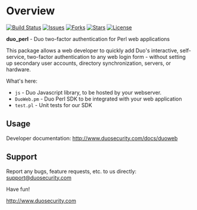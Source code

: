 # Overview

[![Build Status](https://travis-ci.org/duosecurity/duo_perl.svg?branch=master)](https://travis-ci.org/duosecurity/duo_perl)
[![Issues](https://img.shields.io/github/issues/duosecurity/duo_perl)](https://github.com/duosecurity/duo_perl/issues)
[![Forks](https://img.shields.io/github/forks/duosecurity/duo_perl)](https://github.com/duosecurity/duo_perl/network/members)
[![Stars](https://img.shields.io/github/stars/duosecurity/duo_perl)](https://github.com/duosecurity/duo_perl/stargazers)
[![License](https://img.shields.io/badge/License-View%20License-orange)](https://github.com/duosecurity/duo_perl/blob/master/LICENSE)

**duo_perl** - Duo two-factor authentication for Perl web applications

This package allows a web developer to quickly add Duo's interactive, self-service, two-factor authentication to any web login form - without setting up secondary user accounts, directory synchronization, servers, or hardware.

What's here:

* `js` - Duo Javascript library, to be hosted by your webserver.
* `DuoWeb.pm` - Duo Perl SDK to be integrated with your web application
* `test.pl` -  Unit tests for our SDK

## Usage

Developer documentation: <http://www.duosecurity.com/docs/duoweb>

## Support

Report any bugs, feature requests, etc. to us directly:
support@duosecurity.com

Have fun!

<http://www.duosecurity.com>

